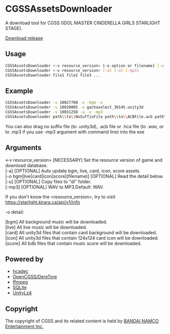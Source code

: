 # CGSSAssetsDownloader
A download tool for CGSS (IDOL MASTER CINDERELLA GIRLS STARLIGHT STAGE).

[Download release](https://github.com/toyobayashi/CGSSAssetsDownloader/releases)

## Usage

``` Bash
CGSSAssetsDownloader <-v resource_version> [-o option or filename] [-u]  
CGSSAssetsDownloader <-v resource_version> [-a] [-u] [-mp3]  
CGSSAssetsDownloader file1 file2 file3 ...
```
## Example

``` Bash
CGSSAssetsDownloader -v 10027700 -o -bgm -u  
CGSSAssetsDownloader -v 10028005 -o gachaselect_30145.unity3d  
CGSSAssetsDownloader -v 10031250 -a -u -mp3  
CGSSAssetsDownloader path\\to\\NoSuffixFile path\\to\\ACBFile.acb path\\to\\HCAFile.hca ...
```

You can also drag no suffix file (to .unity3d), .acb file or .hca file (to .wav, or to .mp3 if you use -mp3 argument with command line) into the exe

## Arguments

<-v resource_version> [NECESSARY] Set the resource version of game and download database.  
[-a] [OPTIONAL] Auto update bgm, live, card, icon, score assets.  
[-o bgm|live|card|icon|score|(filename)] [OPTIONAL] Read the detail below.  
[-u] [OPTIONAL] Copy files to "dl\" folder.  
[-mp3] [OPTIONAL] WAV to MP3.Default: WAV.  

If you don't know the <resource_version>, try to visit https://starlight.kirara.ca/api/v1/info 

-o detail:

[bgm] All background music will be downloaded.  
[live] All live music will be downloaded.  
[card] All unity3d files that contain card background will be downloaded.  
[icon] All unity3d files that contain 124x124 card icon will be downloaded.  
[score] All bdb files that contain music score will be downloaded.

## Powered by

* [hcadec](https://github.com/alama/hcadec)
* [OpenCGSS/DereTore](https://github.com/OpenCGSS/DereTore)
* [ffmpeg](http://ffmpeg.org/)
* [SQLite](https://sqlite.org/)
* [UnityLz4](https://github.com/subdiox/UnityLz4)
<!--* [wget](https://www.gnu.org/software/wget/)-->

## Copyright

The copyright of CGSS and its related content is held by [BANDAI NAMCO Entertainment Inc.](https://bandainamcoent.co.jp/)
